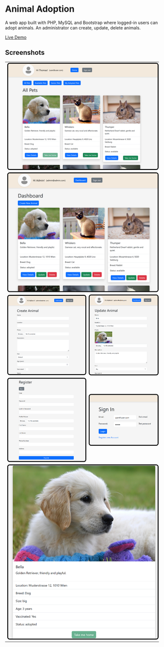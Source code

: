 # Animal Adoption

A web app built with PHP, MySQL and Bootstrap where logged-in users can adopt animals.
An administrator can create, update, delete animals.

[Live Demo](https://kim.codefactory.live/animal_adoption)

## Screenshots

<table>
  <tr>
    <td colspan="2">
      <img src="./screenshots/home.png" alt="" width="100%" style="border:3px solid black; border-radius:8px;" />
    </td>
  </tr>
  <tr>
    <td colspan="2">
      <img src="./screenshots/dashboard.png" alt="" width="100%" style="border:3px solid black; border-radius:8px;" />
    </td>
  </tr>
  <tr>
    <td>
      <img src="./screenshots/create.png" alt="" width="100%" style="border:3px solid black; border-radius:8px;" />
    </td>
    <td>
      <img src="./screenshots/update.png" alt="" width="100%" style="border:3px solid black; border-radius:8px;" />
    </td>
  </tr>
  <tr>
    <td>
      <img src="./screenshots/register.png" alt="" width="100%" style="border:3px solid black; border-radius:8px;" />
    </td>
    <td>
      <img src="./screenshots/sign_in.png" alt="" width="100%" style="border:3px solid black; border-radius:8px;" />
    </td>
  </tr>
  <tr>
    <td colspan="2">
      <img src="./screenshots/details.png" alt="" width="100%" style="border:3px solid black; border-radius:8px;" />
    </td>
  </tr>
</table>
